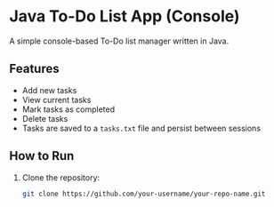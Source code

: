 # Java To-Do List App (Console)

A simple console-based To-Do list manager written in Java.

## Features
- Add new tasks
- View current tasks
- Mark tasks as completed
- Delete tasks
- Tasks are saved to a `tasks.txt` file and persist between sessions

## How to Run

1. Clone the repository:
   ```bash
   git clone https://github.com/your-username/your-repo-name.git
